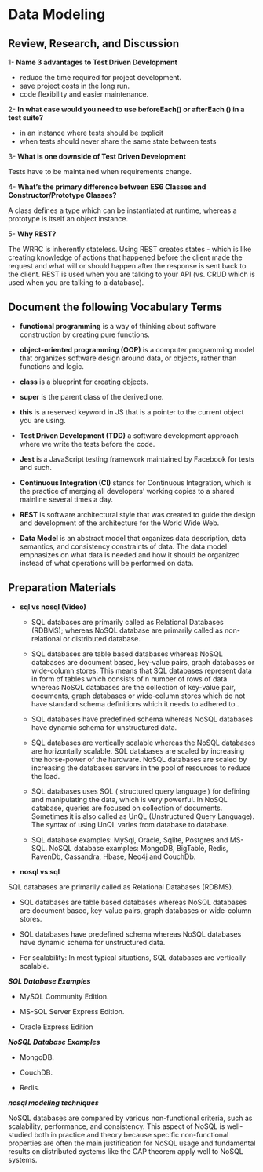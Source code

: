 # Data Modeling

## Review, Research, and Discussion

1- **Name 3 advantages to Test Driven Development**

- reduce the time required for project development.
- save project costs in the long run.
- code flexibility and easier maintenance.

2- **In what case would you need to use beforeEach() or afterEach
() in a test suite?**

- in an instance where tests should be explicit
- when tests should never share the same state between tests

3- **What is one downside of Test Driven Development**

  Tests have to be maintained when requirements change.

4- **What’s the primary difference between ES6 Classes and Constructor/Prototype Classes?**

  A class defines a type which can be instantiated at runtime, whereas a prototype is itself an object instance.

5- **Why REST?**

  The WRRC is inherently stateless. Using REST creates states - which is like creating knowledge of actions that happened before the client made the request and what will or should happen after the response is sent back to the client. REST is used when you are talking to your API (vs. CRUD which is used when you are talking to a database).

## Document the following Vocabulary Terms

- **functional programming** is a way of thinking about software construction by creating pure functions.

- **object-oriented programming (OOP)** is a computer programming model that organizes software design around data, or objects, rather than functions and logic.

- **class** is a blueprint for creating objects.

- **super** is the parent class of the derived one.

- **this** is a reserved keyword in JS that is a pointer to the current object you are using.

- **Test Driven Development (TDD)** a software development approach where we write the tests before the code.

- **Jest** is a JavaScript testing framework maintained by Facebook for tests and such.

- **Continuous Integration (CI)** stands for Continuous Integration, which is the practice of merging all developers’ working copies to a shared mainline several times a day.

- **REST** is software architectural style that was created to guide the design and development of the architecture for the World Wide Web.

- **Data Model** is an abstract model that organizes data description, data semantics, and consistency constraints of data. The data model emphasizes on what data is needed and how it should be organized instead of what operations will be performed on data.

## Preparation Materials

- **sql vs nosql (Video)**

  - SQL databases are primarily called as Relational Databases (RDBMS); whereas NoSQL database are primarily called as non-relational or distributed database.

  - SQL databases are table based databases whereas NoSQL databases are document based, key-value pairs, graph databases or wide-column stores. This means that SQL databases represent data in form of tables which consists of n number of rows of data whereas NoSQL databases are the collection of key-value pair, documents, graph databases or wide-column stores which do not have standard schema definitions which it needs to adhered to..

  - SQL databases have predefined schema whereas NoSQL databases have dynamic schema for unstructured data.

  - SQL databases are vertically scalable whereas the NoSQL databases are horizontally scalable. SQL databases are scaled by increasing the horse-power of the hardware. NoSQL databases are scaled by increasing the databases servers in the pool of resources to reduce the load.

  - SQL databases uses SQL ( structured query language ) for defining and manipulating the data, which is very powerful. In NoSQL database, queries are focused on collection of documents. Sometimes it is also called as UnQL (Unstructured Query Language). The syntax of using UnQL varies from database to database.

  - SQL database examples: MySql, Oracle, Sqlite, Postgres and MS-SQL. NoSQL database examples: MongoDB, BigTable, Redis, RavenDb, Cassandra, Hbase, Neo4j and CouchDb.

- **nosql vs sql**

SQL databases are primarily called as Relational Databases (RDBMS).

- SQL databases are table based databases whereas NoSQL databases are document based, key-value pairs, graph databases or wide-column stores.

- SQL databases have predefined schema whereas NoSQL databases have dynamic schema for unstructured data.

- For scalability: In most typical situations, SQL databases are vertically scalable.

***SQL Database Examples***

* MySQL Community Edition.

* MS-SQL Server Express Edition.

* Oracle Express Edition

***NoSQL Database Examples***

* MongoDB.

* CouchDB.

* Redis.

***nosql modeling techniques***

  NoSQL databases are compared by various non-functional criteria, such as scalability, performance, and consistency. This aspect of NoSQL is well-studied both in practice and theory because specific non-functional properties are often the main justification for NoSQL usage and fundamental results on distributed systems like the CAP theorem apply well to NoSQL systems.
